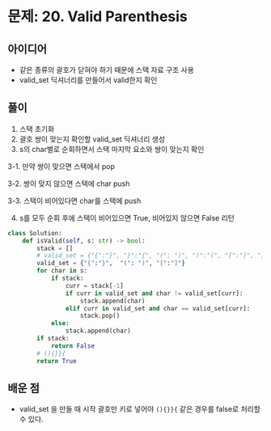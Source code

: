 # 문제: 20. Valid Parenthesis

## 아이디어
- 같은 종류의 괄호가 닫혀야 하기 때문에 스택 자료 구조 사용
- valid_set 딕셔너리를 만들어서 valid한지 확인

## 풀이
1. 스택 초기화
2. 괄호 쌍이 맞는지 확인할 valid_set 딕셔너리 생성
3. s의 char별로 순회하면서 스택 마지막 요소와 쌍이 맞는지 확인

3-1. 만약 쌍이 맞으면 스택에서 pop

3-2. 쌍이 맞지 않으면 스택에 char push

3-3. 스택이 비어있다면 char를 스택에 push

4. s를 모두 순회 후에 스택이 비어있으면 True, 비어있지 않으면 False 리턴

```python
class Solution:
    def isValid(self, s: str) -> bool:
        stack = []
        # valid_set = {"{":"}", "}":"{", "(": ")", ")":"(", "[":"]", "]":"["}
        valid_set = {"{":"}",  "(": ")", "[":"]"}
        for char in s:
            if stack:
                curr = stack[-1]
                if curr in valid_set and char != valid_set[curr]:
                    stack.append(char)
                elif curr in valid_set and char == valid_set[curr]:
                    stack.pop()
            else:
                stack.append(char)
        if stack:
            return False
        # (){}}{
        return True
```

## 배운 점
- valid_set 을 만들 때 시작 괄호만 키로 넣어야 `(){}}{` 같은 경우를 false로 처리할 수 있다.